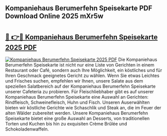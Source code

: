 ## Kompaniehaus Berumerfehn Speisekarte PDF Download Online 2025 mXr5w

# <h2><a href="http://gc68yx.nevu.top/?p=Kompaniehaus+Berumerfehn+Speisekarte">🔗 👉🔴 Kompaniehaus Berumerfehn Speisekarte 2025 PDF</a></h2>

[![Kompaniehaus Berumerfehn Speisekarte 2025 PDF](https://i.imgur.com/dBaPXMq.png)](http://gc68yx.nevu.top/?p=Kompaniehaus+Berumerfehn+Speisekarte)
Die Kompaniehaus Berumerfehn Speisekarte ist nicht nur eine Liste von Gerichten in einem Restaurant oder Café, sondern auch Ihre Möglichkeit, ein köstliches und für Ihren Geschmack geeignetes Gericht zu wählen. Wenn Sie etwas Leichtes und Frisches suchen, empfehlen wir Ihnen, unsere Salate aus dem speziellen Salatbereich auf der Kompaniehaus Berumerfehn Speisekarte unserer Cafeteria zu probieren. Für Fleischliebhaber gibt es auf unserer Kompaniehaus Berumerfehn Speisekarte eine Auswahl an Gerichten: Rindfleisch, Schweinefleisch, Huhn und Fisch. Unseren Auserwählten bieten wir köstliche Gerichte wie Schaschlik und Steak an, die im Feuer der alten Wälder zubereitet werden. Unsere Kompaniehaus Berumerfehn Speisekarte bietet eine große Auswahl an Desserts, von traditionellen Torten und Kuchen bis hin zu exquisiten Crème Brûlée und Schokoladenwaffeln.
